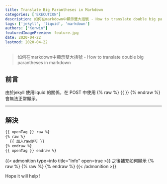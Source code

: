 ```yaml
---
title: Translate Big Parantheses in Markdown
categories: ['EXECUTION']
description: 如何在markdown中顯示雙大括號 - How to translate double big parantheses in markdown
tags: ['jekyll', 'liquid', 'markdown']
authors: ["Kerwin"]
featuredImagePreview: feature.jpg
date: 2020-04-22
lastmod: 2020-04-22
---
```


> 如何在markdown中顯示雙大括號 - How to translate double big parantheses in markdown
<!--more-->

## 前言

由於jekyll 使用liquid 的關係，在 POST 中使用 {% raw %} {{  }} {% endraw %} 會無法正常顯示。

---

## 解決

```markdown {% assign openTag = '{%' %}  
{{ openTag }} raw %}
{% raw %}
  {{ 加入raw即可 }}
{% endraw %}
{{ openTag }} endraw %}
```

{{< admonition type=info title="Info" open=true >}}
之後補充如何顯示 {% raw %} {% raw %} {% endraw %}
{{< /admonition >}}

Hope it will help !
